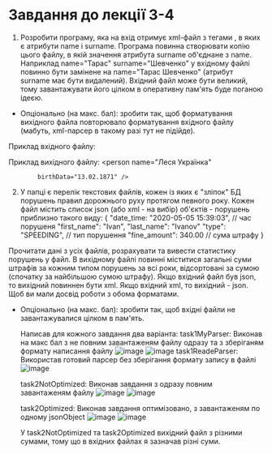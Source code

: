 # Завдання до лекції 3-4

1. Розробити програму, яка на вхід отримує xml-файл з тегами <person>, в яких є атрибути name і surname.
Програма повинна створювати копію цього файлу, в якій значення атрибута surname об'єднане з name.
Наприклад name="Тарас" surname="Шевченко" у вхідному файлі повинно бути замінене на name="Тарас Шевченко" (атрибут surname має бути видалений).
Вхідний файл може бути великий, тому завантажувати його цілком в оперативну пам'ять буде поганою ідеєю.
* Опціонально (на макс. бал): зробити так, щоб форматування вихідного файла повторювало форматування вхідного файлу (мабуть, xml-парсер в такому разі тут не підійде).


Приклад вхідного файлу:
<persons>
    <person name="Іван" surname="Котляревський" birthDate="09.09.1769" />
    <person surname="Шевченко" name="Тарас" birthDate="09.03.1814" />
    <person
        birthData="27.08.1856"
        name = "Іван"
        surname = "Франко" />
    <person name="Леся"
            surname="Українка"
            birthData="13.02.1871" />
</persons>

Приклад вихідного файлу:
<persons>
    <person name="Іван Котляревський" birthDate="09.09.1769"  />
    <person name="Тарас Шевченко" birthDate="09.03.1814" />
    <person
        birthData="27.08.1856"
        name = "Іван Франко"
         />
    <person name="Леся Українка"

            birthData="13.02.1871" />
</persons>


2. У папці є перелік текстових файлів, кожен із яких є "зліпок" БД порушень правил дорожнього руху протягом певного року.
Кожен файл містить список json (або xml - на вибір) об'єктів - порушень приблизно такого виду:
{
    "date_time: "2020-05-05 15:39:03", // час порушеня
    "first_name": "Ivan",
    "last_name": "Ivanov"
    "type": "SPEEDING", // тип порушення
    "fine_amount": 340.00 // сума штрафу
}

Прочитати дані з усіх файлів, розрахувати та вивести статистику порушень у файл. В вихідному файлі повинні міститися загальні суми штрафів за кожним типом порушень за всі роки, відсортовані за сумою (спочатку за найбільшою сумою штрафу).
Якщо вхідний файл був json, то вихідний повиннен бути xml. Якщо вхідний xml, то вихідний - json. Щоб ви мали досвід роботи з обома форматами.
* Опціонально (на макс. бал): зробити так, щоб вхідні файли не завантажувалися цілком в пам'ять.
  
  Написав для кожного завдання два варіанта:
    task1MyParser:
     Виконав на макс бал з не повним завантаженям файлу одразу та з зберіганям формату написання файлу
  ![image](https://user-images.githubusercontent.com/75033218/204153123-25ffb98c-743d-43d0-bf28-ab8026174440.png)
![image](https://user-images.githubusercontent.com/75033218/204153133-86ef0d0d-7e3a-404a-8cd5-49e81f0ca805.png)
    task1ReadeParser:
     Використав готовий парсер без зберігання формату запису в файлі
  ![image](https://user-images.githubusercontent.com/75033218/204153150-c96d9aaa-6967-461a-b824-15da7b17acc1.png)

    task2NotOptimized:
     Виконав завдання з одразу повним завантаженям файлу
  ![image](https://user-images.githubusercontent.com/75033218/204153178-78b7df8f-17e3-44d8-9510-a2f998ec4544.png)
  ![image](https://user-images.githubusercontent.com/75033218/204153197-7183308e-0c1d-4a70-bd36-75962161619f.png)


    task2Optimized:
     Виконав завдання оптимізовано, з завантаженям по одному jsonObject
  ![image](https://user-images.githubusercontent.com/75033218/204153228-3f30a44f-5adc-40d8-8989-5d779487ad45.png)
  ![image](https://user-images.githubusercontent.com/75033218/204153236-81008a67-2423-4493-97ae-33a8f6c3fc66.png)
  
  У task2NotOptimized та task2Optimized вихідний файл з різними сумами, тому що в вхідних файлах я зазначав різні суми.

